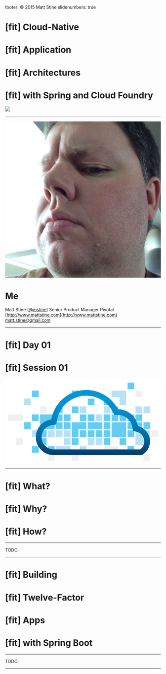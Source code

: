 footer: © 2015 Matt Stine
slidenumbers: true

# [fit] Cloud-Native
# [fit] Application
# [fit] Architectures
# [fit] with Spring and Cloud Foundry
![](https://raw.githubusercontent.com/spring-projects/spring-cloud/gh-pages/img/project-icon-large.png)

---

![left](../../Common/images/mattmug.jpeg)
# Me

Matt Stine ([@mstine](http://twitter.com/mstine))
Senior Product Manager
Pivotal
[http://www.mattstine.com](http://www.mattstine.com)
[matt.stine@gmail.com](mailto:matt.stine@gmail.com)

---

# [fit] Day 01
# [fit] Session 01
![](../../Common/images/cf_logo.png)

---

# [fit] What?
# [fit] Why?
# [fit] How?

---

TODO

---

# [fit] Building
# [fit] Twelve-Factor
# [fit] Apps
# [fit] with Spring Boot

---

TODO

---
